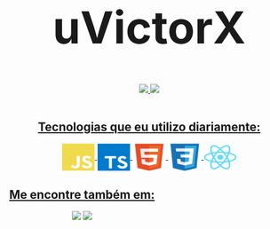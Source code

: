 <h1 align="center" style="font-size: 80px">uVictorX</h1>

<div align="center">
  <a href="https://github.com/uVictorX">
    <img height="170em" src="https://github-readme-stats.vercel.app/api?username=uVictorX&show_icons=true&theme=dark&include_all_commits=true&count_private=true"/>
    <img height="170em" src="https://github-readme-stats.vercel.app/api/top-langs/?username=uVictorX&layout=compact&langs_count=7&theme=dark"/>
</div>
  
<div align="center" style="display: inline_block"><br>
  <h2>Tecnologias que eu utilizo diariamente:</h2>
  <img align="center" alt="Victor-Js" height="50" width="60" src="https://raw.githubusercontent.com/devicons/devicon/master/icons/javascript/javascript-plain.svg">

  <img align="center" alt="Victor-Ts" height="50" width="60" src="https://raw.githubusercontent.com/devicons/devicon/master/icons/typescript/typescript-plain.svg">
  
  <img align="center" alt="Victor-HTML" height="50" width="60" src="https://raw.githubusercontent.com/devicons/devicon/master/icons/html5/html5-original.svg">

  <img align="center" alt="Victor-CSS" height="50" width="60" src="https://raw.githubusercontent.com/devicons/devicon/master/icons/css3/css3-original.svg">
  
  <img align="center" alt="Victor-React" height="50" width="60" src="https://raw.githubusercontent.com/devicons/devicon/master/icons/react/react-original.svg">
 </div>
<div align="center" style="display: inline-block"> 
  <h2>Me encontre também em:</h2>
  <a href="https://www.youtube.com/channel/UCwNCXIzlm8g9by4fS1DPebw" target="_blank"><img src="https://img.shields.io/badge/YouTube-FF0000?style=for-the-badge&logo=youtube&logoColor=white" target="_blank"></a> <a href="https://instagram.com/victor_souza.br" target="_blank"><img src="https://img.shields.io/badge/-Instagram-%23E4405F?style=for-the-badge&logo=instagram&logoColor=white" target="_blank"></a>
</div>
